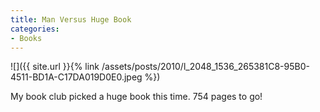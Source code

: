 ```yaml
---
title: Man Versus Huge Book
categories:
- Books
---
```


![]({{ site.url }}{% link /assets/posts/2010/l_2048_1536_265381C8-95B0-4511-BD1A-C17DA019D0E0.jpeg %})
  



My book club picked a huge book this time. 754 pages to go!
